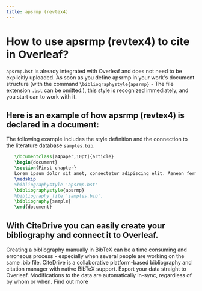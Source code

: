 ```yaml
---
title: apsrmp (revtex4)
---
```


# How to use apsrmp (revtex4) to cite in Overleaf? 
`apsrmp.bst` is already integrated with Overleaf and does not need to be explicitly uploaded. As soon as you define apsrmp in your work's document structure (with the command `\bibliographystyle{apsrmp}` - The file extension `.bst` can be omitted.), this style is recognized immediately, and you start can to work with it.

## Here is an example of how apsrmp (revtex4) is declared in a document:
The following example includes the style definition and the connection to the literature database `samples.bib`.
```tex
   \documentclass[a4paper,10pt]{article}
   \begin{document}
   \section{First chapter}
   Lorem ipsum dolor sit amet, consectetur adipiscing elit. Aenean fermentum justo massa, ut maximus mauris sodales et. Aenean vel elit a erat rhoncus pharetra.
   \medskip
   %bibliographystyle 'apsrmp.bst'
   \bibliographystyle{apsrmp}
   %bibliography file 'samples.bib'.
   \bibliography{sample}
   \end{document}
```

## With CiteDrive you can easily create your bibliography and connect it to Overleaf. 
Creating a bibliography manually in BibTeX can be a time consuming and erroneous process - especially when several people are working on the same .bib file. CiteDrive is a collaborative platform-based bibliography and citation manager with native BibTeX support. Export your data straight to Overleaf. Modifications to the data are automatically in-sync, regardless of by whom or when. Find out more